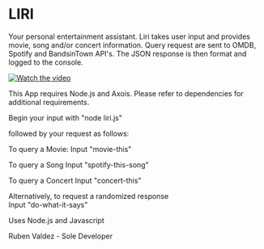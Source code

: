 # LIRI

Your personal entertainment assistant. 
Liri takes user input and provides movie, song and/or concert information. 
Query request are sent to OMDB, Spotify and BandsinTown API's. The JSON response is then format and logged to the console. 

[![Watch the video](https://img.youtube.com/vi/XYNtgiNysYI/maxresdefault.jpg)](https://youtu.be/XYNtgiNysYI)


This App requires Node.js and Axois. Please refer to dependencies for additional requirements.

Begin your input with "node liri.js"

followed by your request as follows:

To query a Movie:
    Input "movie-this" <movie-name>

To query a Song
    Input "spotify-this-song" <song-name>

To query a Concert
    Input "concert-this" <music-artist-name>

Alternatively, to request a randomized response   
    Input "do-what-it-says"


Uses Node.js and Javascript 

Ruben Valdez - Sole Developer 